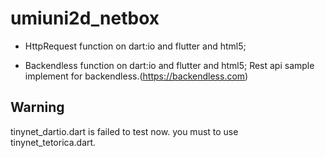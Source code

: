 # umiuni2d_netbox

*  HttpRequest function on dart:io and flutter and html5;

* Backendless function on dart:io and flutter and html5;
  Rest api sample implement for backendless.(https://backendless.com)

## Warning
tinynet_dartio.dart is failed to test now.
you must to use tinynet_tetorica.dart.
